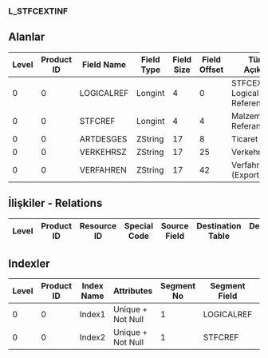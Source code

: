 ### L_STFCEXTINF

## Alanlar

**Level**|**Product ID**|**Field Name**|**Field Type**|**Field Size**|**Field Offset**|**Türkçe Açıklama**|**Expression**
-----|-----|-----|-----|-----|-----|-----|-----
0|0|LOGICALREF|Longint|4|0|STFCEXTINF Logical Reference|STFCEXTINF Logical Reference
0|0|STFCREF|Longint|4|4|Malzeme Fişleri Referansı|Item Vouchers Reference
0|0|ARTDESGES|ZString|17|8|Ticaret Cinsi|Business Type
0|0|VERKEHRSZ|ZString|17|25|Verkehrszweign|Verkehrszweign
0|0|VERFAHREN|ZString|17|42|Verfahren (Export-Import)|Verfahren (Export-Import)

## İlişkiler - Relations

**Level**|**Product ID**|**Resource ID**|**Special Code**|**Source Field**|**Destination Table**|**Destination Field**|**Relation Type**|**Extra Condition**
-----|-----|-----|-----|-----|-----|-----|-----|-----

## Indexler

**Level**|**Product ID**|**Index Name**|**Attributes**|**Segment No**|**Segment Field**|**Sense**
-----|-----|-----|-----|-----|-----|-----
0|0|Index1|Unique + Not Null|1|LOGICALREF|Ascending
0|0|Index2|Unique + Not Null|1|STFCREF|Ascending
